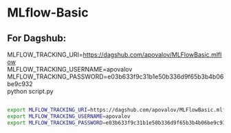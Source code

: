 # MLflow-Basic

## For Dagshub:

MLFLOW_TRACKING_URI=https://dagshub.com/apovalov/MLFlowBasic.mlflow \
MLFLOW_TRACKING_USERNAME=apovalov \
MLFLOW_TRACKING_PASSWORD=e03b633f9c31b1e50b336d9f65b3b4b06be9c932 \
python script.py

```bash

export MLFLOW_TRACKING_URI=https://dagshub.com/apovalov/MLFlowBasic.mlflow
export MLFLOW_TRACKING_USERNAME=apovalov
export MLFLOW_TRACKING_PASSWORD=e03b633f9c31b1e50b336d9f65b3b4b06be9c932

```


